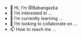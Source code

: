 - 👋 Hi, I’m @Babangazka
- 👀 I’m interested in ...
- 🌱 I’m currently learning ...
- 💞️ I’m looking to collaborate on ...
- 📫 How to reach me ...

<!---
Babangazka/Babangazka is a ✨ special ✨ repository because its `README.md` (this file) appears on your GitHub profile.
You can click the Preview link to take a look at your changes.
--->
